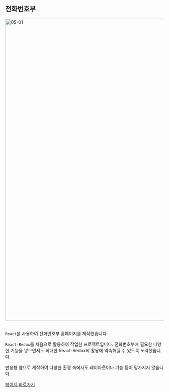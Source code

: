 ## 전화번호부

<img width="959" alt="05-01" src="https://github.com/YeomCE/PORTFOLIO/assets/121536742/086b9468-0569-44c3-a9ee-3810adf450f6">
<br/>
<br/>

`React`를 사용하여 전화번호부 홈페이지를 제작했습니다.


`React-Redux`를 처음으로 활용하여 작업한 프로젝트입니다. 전화번호부에 필요한 다양한 기능을 넣으면서도 최대한 React-Redux의 활용에 익숙해질 수 있도록 노력했습니다.


반응형 웹으로 제작하여 다양한 환경 속에서도 레이아웃이나 기능 등이 망가지지 않습니다.


<a href='https://yce-phone-number-page.netlify.app'>페이지 바로가기</a>
